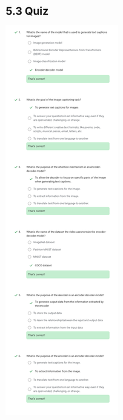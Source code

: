 # 5.3 Quiz

![gh](https://raw.githubusercontent.com/SeanChenR/img_gif/main/myimage/17433936960002bhpd6.png)

